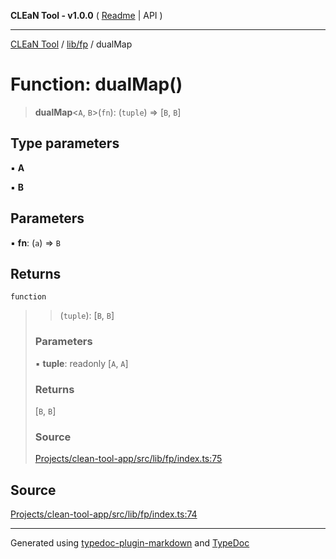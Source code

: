 **CLEaN Tool - v1.0.0** ( [Readme](../../../README.md) \| API )

***

[CLEaN Tool](../../../modules.md) / [lib/fp](../README.md) / dualMap

# Function: dualMap()

> **dualMap**\<`A`, `B`\>(`fn`): (`tuple`) => [`B`, `B`]

## Type parameters

▪ **A**

▪ **B**

## Parameters

▪ **fn**: (`a`) => `B`

## Returns

`function`

> > (`tuple`): [`B`, `B`]
>
> ### Parameters
>
> ▪ **tuple**: readonly [`A`, `A`]
>
> ### Returns
>
> [`B`, `B`]
>
> ### Source
>
> [Projects/clean-tool-app/src/lib/fp/index.ts:75](https://github.com/yuckyh/clean-tool-app/)
>

## Source

[Projects/clean-tool-app/src/lib/fp/index.ts:74](https://github.com/yuckyh/clean-tool-app/)

***

Generated using [typedoc-plugin-markdown](https://www.npmjs.com/package/typedoc-plugin-markdown) and [TypeDoc](https://typedoc.org/)
